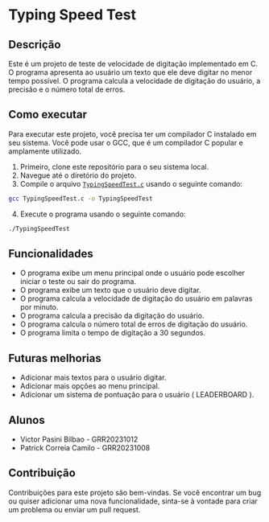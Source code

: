 # Typing Speed Test

## Descrição

Este é um projeto de teste de velocidade de digitação implementado em C. O programa apresenta ao usuário um texto que ele deve digitar no menor tempo possível. O programa calcula a velocidade de digitação do usuário, a precisão e o número total de erros.

## Como executar

Para executar este projeto, você precisa ter um compilador C instalado em seu sistema. Você pode usar o GCC, que é um compilador C popular e amplamente utilizado.

1. Primeiro, clone este repositório para o seu sistema local.
2. Navegue até o diretório do projeto.
3. Compile o arquivo [`TypingSpeedTest.c`](command:_github.copilot.openRelativePath?%5B%7B%22scheme%22%3A%22file%22%2C%22authority%22%3A%22%22%2C%22path%22%3A%22%2Fc%3A%2FUsers%2Fvicto%2FOneDrive%2FTADS%2F2_Semestre%2FLinguagemDeProgramacao%2FTypingSpeedTest%2FTypingSpeedTest.c%22%2C%22query%22%3A%22%22%2C%22fragment%22%3A%22%22%7D%5D "c:\Users\victo\OneDrive\TADS\2_Semestre\LinguagemDeProgramacao\TypingSpeedTest\TypingSpeedTest.c") usando o seguinte comando:

```sh
gcc TypingSpeedTest.c -o TypingSpeedTest
```

4. Execute o programa usando o seguinte comando:

```sh
./TypingSpeedTest
```

## Funcionalidades

- O programa exibe um menu principal onde o usuário pode escolher iniciar o teste ou sair do programa.
- O programa exibe um texto que o usuário deve digitar.
- O programa calcula a velocidade de digitação do usuário em palavras por minuto.
- O programa calcula a precisão da digitação do usuário.
- O programa calcula o número total de erros de digitação do usuário.
- O programa limita o tempo de digitação a 30 segundos.

## Futuras melhorias

- Adicionar mais textos para o usuário digitar.
- Adicionar mais opções ao menu principal.
- Adicionar um sistema de pontuação para o usuário ( LEADERBOARD ).

## Alunos

- Victor Pasini Bilbao - GRR20231012
- Patrick Correia Camilo  - GRR20231008

## Contribuição

Contribuições para este projeto são bem-vindas. Se você encontrar um bug ou quiser adicionar uma nova funcionalidade, sinta-se à vontade para criar um problema ou enviar um pull request.
